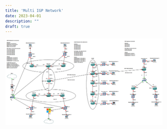```yaml
---
title: 'Multi IGP Network'
date: 2023-04-01
description: ""
draft: true
---
```

![Topology](igp-topology.png)